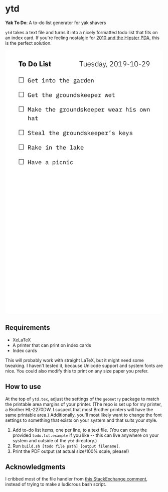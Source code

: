 # ytd

**Yak To Do**: A to-do list generator for yak shavers

`ytd` takes a text file and turns it into a nicely formatted todo list that fits on an index card. If you're feeling nostalgic for [2010 and the Hipster PDA](http://www.43folders.com/2004/09/03/introducing-the-hipster-pda), this is the perfect solution.

![Screenshot](readme/example.png "Example index card output")

## Requirements
* XeLaTeX
* A printer that can print on index cards
* Index cards

This will probably work with straight LaTeX, but it might need some tweaking. I haven't tested it, because Unicode support and system fonts are nice. You could also modify this to print on any size paper you prefer. 

## How to use

At the top of `ytd.tex`, adjust the settings of the `geometry` package to match the printable area margins of your printer. (The repo is set up for my printer, a Brother HL-2270DW. I suspect that most Brother printers will have the same printable area.) Additionally, you'll most likely want to change the font settings to something that exists on your system and that suits your style.

1. Add to-do list items, one per line, to a text file. (You can copy the provided `todo.txt.example` if you like -- this can live anywhere on your system and outside of the `ytd` directory.)
2. Run `build.sh [todo file path] [output filename]`.
3. Print the PDF output (at actual size/100% scale, please!)

## Acknowledgments

I cribbed most of the file handler from [this StackExchange comment](https://tex.stackexchange.com/questions/256685/items-from-file-in-itemize-environment), instead of trying to make a ludicrous bash script.
